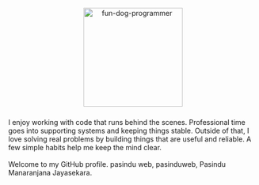 <!--
**pasinduweb/pasinduweb** is a ✨ _special_ ✨ repository because its `README.md` (this file) appears on your GitHub profile.
-->


<br clear="both">
<div align="center">
</div>

<div align="center">
  <img src="https://media.giphy.com/media/WtTnAfZn6aVJfBzlN3/giphy.gif" alt="fun-dog-programmer" height="200">
</div>

###

<!-- <br clear="both"> -->

<p align="left">I enjoy working with code that runs behind the scenes. Professional time goes into supporting systems and keeping things stable. Outside of that, I love solving real problems by building things that are useful and reliable. A few simple habits help me keep the mind clear.
<br /><br />
Welcome to my GitHub profile. pasindu web, pasinduweb, Pasindu Manaranjana Jayasekara.</p>

###

<!--
- 🔭 I’m currently working on ...
- 🌱 I’m currently learning ...
- 👯 I’m looking to collaborate on ...
- 🤔 I’m looking for help with ...
- 💬 Ask me about ...
- 📫 How to reach me: ...
- 😄 Pronouns: ...
- ⚡ Fun fact: ...
-->

<!-- ### 🛠 &nbsp;Tech Stack

![AWS](https://img.shields.io/badge/-05122A?style=flat&logo=amazon-aws)&nbsp; -->

###
